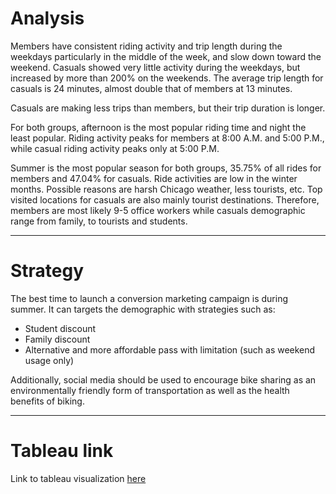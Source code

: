 # Analysis
Members have consistent riding activity and trip length during the weekdays particularly in the middle of the week, and slow down toward the weekend. Casuals showed very little activity during the weekdays, but increased by more than 200% on the weekends. The average trip length for casuals is 24 minutes, almost double that of members at 13 minutes. 

Casuals are making less trips than members, but their trip duration is longer.

For both groups, afternoon is the most popular riding time and night the least popular. Riding activity peaks for members at 8:00 A.M. and 5:00 P.M., while casual riding activity peaks only at 5:00 P.M. 

Summer is the most popular season for both groups, 35.75% of all rides for members and 47.04% for casuals. Ride activities are low in the winter months. Possible reasons are harsh Chicago weather, less tourists, etc. Top visited locations for casuals are also mainly tourist destinations. Therefore, members are most likely 9-5 office workers while casuals demographic range from family, to tourists and students. 

 
 ---
 # Strategy
The best time to launch a conversion marketing campaign is during summer. It can targets the demographic with strategies such as:
* Student discount
* Family discount
* Alternative and more affordable pass with limitation (such as weekend usage only)

Additionally, social media should be used to encourage bike sharing as an environmentally friendly form of transportation as well as the health benefits of biking. 

 
 ---
 # Tableau link
Link to tableau visualization [here](https://public.tableau.com/app/profile/vivi7442/viz/bikesharing_16679636859300/Dashboard1)
 
